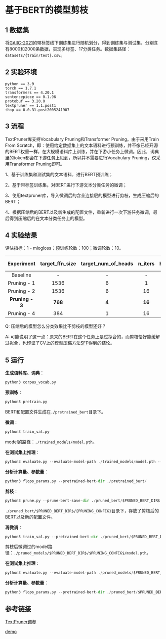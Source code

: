 # 基于BERT的模型剪枝

## 1 数据集

将[GAIIC-2021](https://tianchi.aliyun.com/competition/entrance/531852/information?lang=zh-cn)的带标签线下训练集进行随机划分，得到训练集与测试集，分别含有8000和2000条数据，实现多标签、17分类任务。数据集路径：`datasets/{train/test}.csv`。

## 2 实验环境

```
python == 3.9
torch == 1.7.1
transformers == 4.20.1
sentencepiece == 0.1.96
protobuf == 3.20.0
textpruner == 1.1.post1
thop == 0.0.31.post2005241907
```

## 3 流程

TextPruner库支持Vocabulary Pruning和Transformer Pruning。由于采用Train From Scratch，即：使用给定数据集上的文本语料进行预训练，并不像已经开源的BERT权重一样，在大规模语料库上训练，并在下游小任务上微调。因此，词典里的token都会在下游任务上见到，所以并不需要进行Vocabulary Pruning，仅采用Transformer Pruning即可。

1、基于训练集和测试集的文本语料，进行BERT预训练；

2、基于带标签训练集，对BERT进行下游文本分类任务的微调；

3、使用textpruner库，导入微调后的含全连接层的模型进行剪枝，生成压缩后的BERT；

4、根据压缩后的BERT以及新生成的配置文件，重新进行一次下游任务微调，最后得到压缩后的在文本分类任务上的模型。

## 4 实验结果

评估指标：1 - mlogloss；预训练轮数：100；微调轮数：10。

|   Experiment    | target_ffn_size | target_num_of_heads | n_iters | head_even_masking | use_logits | Metric     | FLOPs (G) | Params (M) |
| :-------------: | :-------------: | :-----------------: | :-----: | :---------------: | :--------: | :--------: |:---------:|:----------:|
|    Baseline     | -               | -                   | -       | -                 | -          | 0.8990     | 21.74    | 102.3     |
|   Pruning - 1   | 1536            | 6                   | 1       | True              | False      | 0.9175     | 10.87    | 59.8      |
|   Pruning - 2   | 1536            | 6                   | 16      | False             | True       | 0.9193     | 10.92    | 60.0      |
| **Pruning - 3** | **768**         | **4**               | **16**  | **False**         | **True**   | **0.9114** | **6.14** | **41.3**  |
|   Pruning - 4   | 384             | 1                   | 16      | False             | True       | 0.8930     | 2.72     | 27.9      |

Q: 压缩后的模型怎么分类效果比不剪枝的模型还好？

A: 可能说明了这一点：原来的BERT在这个任务上是过拟合的，而剪枝恰好能缓解过拟合，也印证了CV上的模型压缩方法[SFP](https://arxiv.org/abs/1808.06866)得到的结论。

## 5 运行

**生成语料库、词典**：

```python
python3 corpus_vocab.py
```

**预训练**：

```python
python3 pretrain.py
```

BERT和配置文件生成在`./pretrained_bert`目录下。

**微调**：

```python
python3 train_val.py
```

model的路径：`./trained_models/model.pth`。

**在测试集上推理**：

```python
python3 evaluate.py --evaluate-model-path ./trained_models/model.pth --pretrained-bert-dir ./pretrained_bert/
```

**分析计算量、参数量**：

```python
python3 flops_params.py --pretrained-bert-dir ./pretrained_bert/
```

**剪枝**：

```python
python3 prune.py --prune-bert-save-dir ./pruned_bert/$PRUNED_BERT_DIR$
```

`./pruned_bert/$PRUNED_BERT_DIR$/{PRUNING_CONFIG}`目录下，存放了剪枝后的BERT以及新的配置文件。

**再微调**：

```python
python3 train_val.py --pretrained-bert-dir ./pruned_bert/$PRUNED_BERT_DIR$/$PRUNING_CONFIG$ --train-model-save-dir ./pruned_models/$PRUNED_BERT_DIR$/$PRUNING_CONFIG$
```

剪枝后微调过的model路径：`./pruned_models/$PRUNED_BERT_DIR$/$PRUNING_CONFIG$/model.pth`。

**在测试集上推理**：

```python
python3 evaluate.py --evaluate-model-path ./pruned_models/$PRUNED_BERT_DIR$/$PRUNING_CONFIG$/model.pth --pretrained-bert-dir ./pruned_bert/$PRUNED_BERT_DIR$/$PRUNING_CONFIG$
```

**分析计算量、参数量**：

```python
python3 flops_params.py --pretrained-bert-dir ./pruned_bert/$PRUNED_BERT_DIR}/{PRUNING_CONFIG}
```

## 参考链接

[TextPruner调参](https://zhuanlan.zhihu.com/p/469103382)

[demo](https://blog.51cto.com/u_14156307/5274012)

